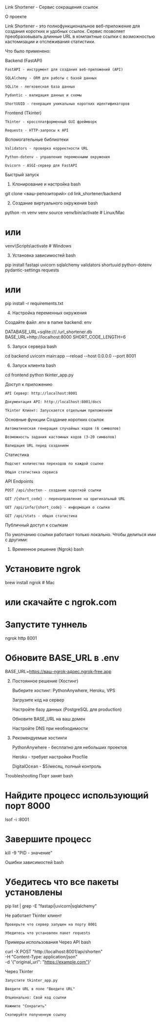 Link Shortener - Сервис сокращения ссылок

О проекте

Link Shortener - это полнофункциональное веб-приложение для создания коротких и удобных ссылок. Сервис позволяет преобразовывать длинные URL в компактные ссылки с возможностью кастомизации и отслеживания статистики.

Что было применено:

Backend (FastAPI)

    FastAPI - инструмент для создания веб-приложений (API)

    SQLAlchemy - ORM для работы с базой данных

    SQLite - легковесная база данных

    Pydantic - валидация данных и схемы

    ShortUUID - генерация уникальных коротких идентификаторов

Frontend (Tkinter)

    Tkinter - кроссплатформенный GUI фреймворк

    Requests - HTTP-запросы к API

Вспомогательные библиотеки

    Validators - проверка корректности URL

    Python-dotenv - управление переменными окружения

    Uvicorn - ASGI-сервер для FastAPI

Быстрый запуск
1. Клонирование и настройка
bash

git clone <ваш-репозиторий>
cd link_shortener/backend

2. Создание виртуального окружения
bash

python -m venv venv
source venv/bin/activate  # Linux/Mac
# или
venv\Scripts\activate     # Windows

3. Установка зависимостей
bash

pip install fastapi uvicorn sqlalchemy validators shortuuid python-dotenv pydantic-settings requests
# или
pip install -r requirements.txt

4. Настройка переменных окружения

Создайте файл .env в папке backend:
env

DATABASE_URL=sqlite:///./url_shortener.db
BASE_URL=http://localhost:8000
SHORT_CODE_LENGTH=6

5. Запуск сервера
bash

cd backend
uvicorn main:app --reload --host 0.0.0.0 --port 8001

6. Запуск клиента
bash

cd frontend
python tkinter_app.py

Доступ к приложению

    API Сервер: http://localhost:8001

    Документация API: http://localhost:8001/docs

    Tkinter Клиент: Запускается отдельным приложением

Основные функции
Создание коротких ссылок

    Автоматическая генерация случайных кодов (6 символов)

    Возможность задания кастомных кодов (3-20 символов)

    Валидация URL перед созданием

Статистика

    Подсчет количества переходов по каждой ссылке

    Общая статистика сервиса

API Endpoints

    POST /api/shorten - создание короткой ссылки

    GET /{short_code} - перенаправление на оригинальный URL

    GET /api/info/{short_code} - информация о ссылке

    GET /api/stats - общая статистика

Публичный доступ к ссылкам

По умолчанию ссылки работают только локально. Чтобы делиться ими с другими:
1. Временное решение (Ngrok)
bash

# Установите ngrok
brew install ngrok  # Mac
# или скачайте с ngrok.com

# Запустите туннель
ngrok http 8001

# Обновите BASE_URL в .env
BASE_URL=https://ваш-ngrok-адрес.ngrok-free.app

2. Постоянное решение (Хостинг)

    Выберите хостинг: PythonAnywhere, Heroku, VPS

    Загрузите код на сервер

    Настройте базу данных (PostgreSQL для production)

    Обновите BASE_URL на ваш домен

    Настройте DNS при необходимости

3. Рекомендуемые хостинги

    PythonAnywhere - бесплатно для небольших проектов

    Heroku - требует настройки Procfile

    DigitalOcean - $5/месяц, полный контроль

Troubleshooting
Порт занят
bash

# Найдите процесс использующий порт 8000
lsof -i :8001

# Завершите процесс
kill -9 "PID - значение"

Ошибки зависимостей
bash

# Убедитесь что все пакеты установлены
pip list | grep -E "fastapi|uvicorn|sqlalchemy"

Не работает Tkinter клиент

    Проверьте что сервер запущен на порту 8001

    Убедитесь что установлен пакет requests

Примеры использования
Через API
bash

curl -X POST "http://localhost:8001/api/shorten" \
  -H "Content-Type: application/json" \
  -d '{"original_url": "https://example.com"}'

Через Tkinter

    Запустите tkinter_app.py

    Введите URL в поле "Введите URL"

    Опционально: Свой код ссылки

    Нажмите "Сократить"

    Скопируйте полученную ссылку
